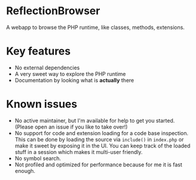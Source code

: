 # ReflectionBrowser
A webapp to browse the PHP runtime, like classes, methods, extensions.

# Key features
* No external dependencies
* A very sweet way to explore the PHP runtime
* Documentation by looking what is **actually** there

# Known issues
* No active maintainer, but I'm available for help to get you started. (Please open an issue if you like to take over!)
* No support for code and extension loading for a code base inspection. This can be done by loading the source via <code>include()</code> in <code>index.php</code> or make it sweet by exposing it in the UI. You can keep track of the loaded stuff in a session which makes it multi-user friendly.
* No symbol search.
* Not profiled and optimized for performance because for me it is fast enough.
